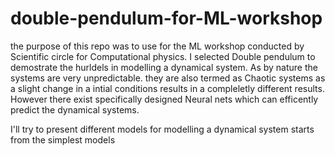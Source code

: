# double-pendulum-for-ML-workshop
the purpose of this repo was to use for the ML workshop conducted by Scientific circle for Computational physics. I selected Double pendulum to demostrate the hurldels in modelling a dynamical system. As by nature the systems are very unpredictable. they are also termed as Chaotic systems as a slight change in a intial conditions results in a compleletly different results. However there exist specifically designed Neural nets which can efficently predict the dynamical systems.

I'll try to present different models for modelling a dynamical system starts from the simplest models
